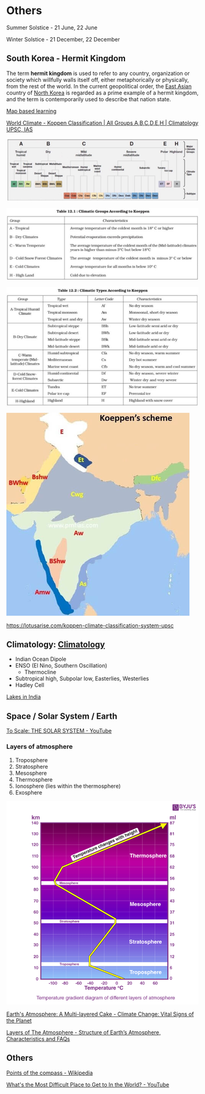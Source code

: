 # Others

Summer Solstice - 21 June, 22 June

Winter Solstice - 21 December, 22 December

## South Korea - Hermit Kingdom

The term **hermit kingdom** is used to refer to any country, organization or society which willfully walls itself off, either metaphorically or physically, from the rest of the world. In the current geopolitical order, the [East Asian](https://en.wikipedia.org/wiki/East_Asia) country of [North Korea](https://en.wikipedia.org/wiki/North_Korea) is regarded as a prime example of a hermit kingdom, and the term is contemporarily used to describe that nation state.

[Map based learning](https://www.youtube.com/playlist?list=PL1vNLZF5gfwdayqTO--hnJUy-nutsb-ZE)

[World Climate - Koppen Classification | All Groups A,B,C,D,E,H | Climatology UPSC, IAS](https://youtube.com/playlist?list=PL1vNLZF5gfwfyFHsGeiBhDw9_51_JB-SB)

![image](../../media/geo-Others-image1.jpg)

![image](../../media/geo-Others-image2.jpg)

![image](../../media/Others-image3.jpg)

![image](../../media/Others-image4.jpg)

https://lotusarise.com/koppen-climate-classification-system-upsc

## Climatology: [Climatology](https://www.youtube.com/playlist?list=PL1vNLZF5gfwdEws_cLSiMQfXDC6ev3knK)

- Indian Ocean Dipole
- ENSO (El Nino, Southern Oscillation)
    - Thermocline
- Subtropical high, Subpolar low, Easterlies, Westerlies
- Hadley Cell

[Lakes in India](https://www.youtube.com/playlist?list=PL1vNLZF5gfwd1-1Wli0O6m2J3sJjr1FA5)

## Space / Solar System / Earth

[To Scale: THE SOLAR SYSTEM - YouTube](https://www.youtube.com/watch?v=zR3Igc3Rhfg)

### Layers of atmosphere

1. Troposphere
2. Stratosphere
3. Mesosphere
4. Thermosphere
1. Ionosphere (lies within the thermosphere)
5. Exosphere

![layers-of-atmosphere](../../media/Pasted%20image%2020230805120712.png)

[Earth's Atmosphere: A Multi-layered Cake - Climate Change: Vital Signs of the Planet](https://climate.nasa.gov/news/2919/earths-atmosphere-a-multi-layered-cake/)

[Layers of The Atmosphere - Structure of Earth’s Atmosphere, Characteristics and FAQs](https://byjus.com/physics/layers-of-atmsophere/)

## Others

[Points of the compass - Wikipedia](https://en.m.wikipedia.org/wiki/Points_of_the_compass)

[What's the Most Difficult Place to Get to In the World? - YouTube](https://www.youtube.com/watch?v=ap4eVlcYLww)
